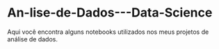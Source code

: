 # An-lise-de-Dados---Data-Science
Aqui você encontra alguns notebooks utilizados nos meus projetos de análise de dados.
